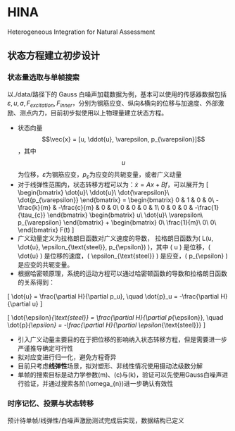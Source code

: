 # HINA
Heterogeneous Integration for Natural Assessment

## 状态方程建立初步设计

### 状态量选取与单帧搜索

以./data/路径下的 Gauss 白噪声加载数据为例，基本可以使用的传感器数据包括$\varepsilon, u, a, F_{excitation}, F_{inner}$，分别为钢筋应变、纵向&横向的位移与加速度、外部激励、测点内力，目前初步拟使用以上物理量建立状态方程。

- 状态向量$$\vec{x} = [u, \ddot{u}, \varepsilon, p_{\varepsilon}]$$，其中$$u$$为位移，$\varepsilon$为钢筋应变，$p_{\varepsilon}$为应变的共轭变量，或者广义动量
- 对于线弹性范围内，状态转移方程可以为：$\dot{x} = Ax + Bf$，可以展开为
  \[
  \begin{bmatrix}
  \dot{u}\\
  \ddot{u}\\
  \dot{\varepsilon}\\
  \dot{p_{\varepsilon}}
  \end{bmatrix} =
  \begin{bmatrix}
  0 & 1 & 0 & 0\\
  -\frac{k}{m} & -\frac{c}{m} & 0 & 0\\
  0 & 0 & 0 & 1\\
  0 & 0 & 0 & -\frac{1}{\tau_{c}}
  \end{bmatrix}
  \begin{bmatrix}
  u\\
  \dot{u}\\
  \varepsilon\\
  p_{\varepsilon}
  \end{bmatrix} +
  \begin{bmatrix}
  0\\
  \frac{1}{m}\\
  0\\
  0\\
  \end{bmatrix} F(t)
  \]
- 广义动量定义为拉格朗日函数对广义速度的导数， 拉格朗日函数为\( L(u, \dot{u}, \epsilon_{\text{steel}}, p_{\epsilon}) \)，其中 \( u \) 是位移，\( \dot{u} \) 是位移的速度，\( \epsilon_{\text{steel}} \) 是应变，\( p_{\epsilon} \) 是应变的共轭变量。
-   根据哈密顿原理，系统的运动方程可以通过哈密顿函数的导数和拉格朗日函数的关系得到：

   \[
   \dot{u} = \frac{\partial H}{\partial p_u}, \quad \dot{p}_u = -\frac{\partial H}{\partial u}
   \]

   \[
   \dot{\epsilon}_{\text{steel}} = \frac{\partial H}{\partial p_{\epsilon}}, \quad \dot{p}_{\epsilon} = -\frac{\partial H}{\partial \epsilon_{\text{steel}}}
   \]
- 引入广义动量主要目的在于把位移的影响纳入状态转移方程，但是需要进一步严谨推导确定可行性
- 拟对应变进行归一化，避免方程奇异
- 目前只考虑**线弹性**场景，拟对塑形、非线性情况使用摄动法级数分解
- 单帧的搜索目标是动力学参数\(m\)、\(c\)与\(k\)，验证可以先使用Gauss白噪声进行验证，并通过搜索各阶\(\omega_{n}\)进一步确认有效性

### 时序记忆、投票与状态转移

预计待单帧/线弹性/白噪声激励测试完成后实现，数据结构已定义
